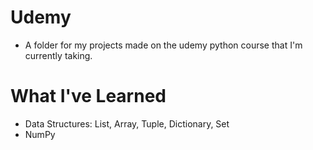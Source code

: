 # Udemy
- A folder for my projects made on the udemy python course that I'm currently taking.

# What I've Learned
- Data Structures: List, Array, Tuple, Dictionary, Set
- NumPy
